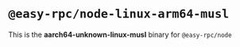 # `@easy-rpc/node-linux-arm64-musl`

This is the **aarch64-unknown-linux-musl** binary for `@easy-rpc/node`
